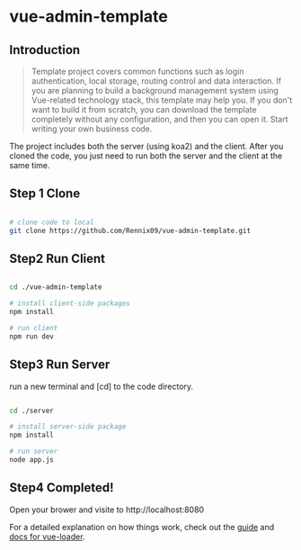 # vue-admin-template

## Introduction
> Template project covers common functions such as login authentication, local storage, routing control and data interaction. If you are planning to build a background management system using Vue-related technology stack, this template may help you. If you don't want to build it from scratch, you can download the template completely without any configuration, and then you can open it. Start writing your own business code.

The project includes both the server (using koa2) and the client. After you cloned the code, you just need to run both the server and the client at the same time. 

## Step 1 Clone 

``` bash

# clone code to local
git clone https://github.com/Rennix09/vue-admin-template.git

```

## Step2 Run Client

``` bash

cd ./vue-admin-template

# install client-side packages
npm install

# run client
npm run dev

```

## Step3 Run Server

run a new terminal and [cd] to the code directory.

``` bash

cd ./server

# install server-side package
npm install

# run server
node app.js

``` 

## Step4 Completed!

Open your brower and visite to http://localhost:8080

For a detailed explanation on how things work, check out the [guide](http://vuejs-templates.github.io/webpack/) and [docs for vue-loader](http://vuejs.github.io/vue-loader).
